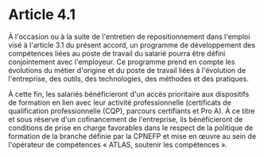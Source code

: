 # Article 4.1

À l'occasion ou à la suite de l'entretien de repositionnement dans l'emploi visé à l'article 3.1 du présent accord, un programme de développement des compétences liées au poste de travail du salarié pourra être défini conjointement avec l'employeur. Ce programme prend en compte les évolutions du métier d'origine et du poste de travail liées à l'évolution de l'entreprise, des outils, des technologies, des méthodes et des pratiques.

À cette fin, les salariés bénéficieront d'un accès prioritaire aux dispositifs de formation en lien avec leur activité professionnelle (certificats de qualification professionnelle (CQP), parcours certifiants et Pro A). À ce titre et sous réserve d'un cofinancement de l'entreprise, ils bénéficieront de conditions de prise en charge favorables dans le respect de la politique de formation de la branche définie par la CPNEFP et mise en œuvre au sein de l'opérateur de compétences « ATLAS, soutenir les compétences ».

